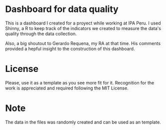 # Dashboard for data quality
This is a dashboard I created for a proyect while working at IPA Peru. I used Shinny, a R to keep track of the indicators we created to measure the data's quality through the data collection.

Also, a big shoutout to Gerardo Requena, my RA at that time. His comments provided a hepful insight to the construction of this dashboard.

# License
Please, use it as a template as you see more fit for it. Recognition for the work is appreciated and required following the MIT License.

# Note
The data in the files was randomly created and can be used as an template.
